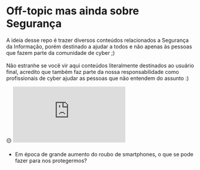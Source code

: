 # Off-topic mas ainda sobre Segurança
A ideia desse repo é trazer diversos conteúdos relacionados a Segurança da Informação, porém destinado a ajudar a todos e não apenas às pessoas que fazem parte da comunidade de cyber ;)
<br />
<br />
Não estranhe se você vir aqui conteúdos literalmente destinados ao usuário final, acredito que também faz parte da nossa responsabilidade como profissionais de cyber ajudar as pessoas que não entendem do assunto :)

:yellow_circle:  ![Como melhorar a segurança do seu smartphone?](https://github.com/GiHyperia/offtopic-but-still-security/blob/main/end-user-smartphone-security.md)
- Em época de grande aumento do roubo de smartphones, o que se pode fazer para nos protegermos?
